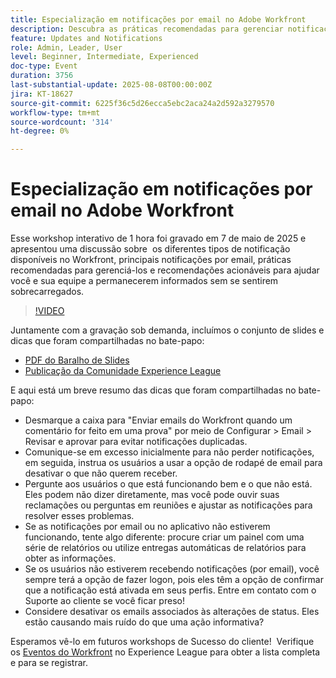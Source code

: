 ```yaml
---
title: Especialização em notificações por email no Adobe Workfront
description: Descubra as práticas recomendadas para gerenciar notificações por email do Adobe Workfront para manter as equipes informadas, reduzir o ruído e melhorar a eficiência da comunicação.
feature: Updates and Notifications
role: Admin, Leader, User
level: Beginner, Intermediate, Experienced
doc-type: Event
duration: 3756
last-substantial-update: 2025-08-08T00:00:00Z
jira: KT-18627
source-git-commit: 6225f36c5d26ecca5ebc2aca24a2d592a3279570
workflow-type: tm+mt
source-wordcount: '314'
ht-degree: 0%

---
```



# Especialização em notificações por email no Adobe Workfront

Esse workshop interativo de 1 hora foi gravado em 7 de maio de 2025 e apresentou uma discussão sobre  os diferentes tipos de notificação disponíveis no Workfront, principais notificações por email, práticas recomendadas para gerenciá-los e recomendações acionáveis para ajudar você e sua equipe a permanecerem informados sem se sentirem sobrecarregados.

>[!VIDEO](https://video.tv.adobe.com/v/3469963/?learn=on&enablevpops)

Juntamente com a gravação sob demanda, incluímos o conjunto de slides e dicas que foram compartilhadas no bate-papo: 

* [PDF do Baralho de Slides](https://workfront-experience.s3.us-west-2.amazonaws.com/Training/Guides/Customer+Success+at+Scale/Mastering+Email+Notifications+in+Adobe+Workfront+050725.pdf)
* [Publicação da Comunidade Experience League](https://experienceleaguecommunities.adobe.com/t5/workfront-discussions/event-follow-up-mastering-email-notifications-in-adobe-workfront/td-p/752745)

E aqui está um breve resumo das dicas que foram compartilhadas no bate-papo: 

* Desmarque a caixa para &quot;Enviar emails do Workfront quando um comentário for feito em uma prova&quot; por meio de Configurar > Email > Revisar e aprovar para evitar notificações duplicadas. 
* Comunique-se em excesso inicialmente para não perder notificações, em seguida, instrua os usuários a usar a opção de rodapé de email para desativar o que não querem receber. 
* Pergunte aos usuários o que está funcionando bem e o que não está. Eles podem não dizer diretamente, mas você pode ouvir suas reclamações ou perguntas em reuniões e ajustar as notificações para resolver esses problemas.  
* Se as notificações por email ou no aplicativo não estiverem funcionando, tente algo diferente: procure criar um painel com uma série de relatórios ou utilize entregas automáticas de relatórios para obter as informações.  
* Se os usuários não estiverem recebendo notificações (por email), você sempre terá a opção de fazer logon, pois eles têm a opção de confirmar que a notificação está ativada em seus perfis. Entre em contato com o Suporte ao cliente se você ficar preso!   
* Considere desativar os emails associados às alterações de status. Eles estão causando mais ruído do que uma ação informativa?  

Esperamos vê-lo em futuros workshops de Sucesso do cliente!  Verifique os [Eventos do Workfront](https://experienceleague.adobe.com/events/?filters=Workfront) no Experience League para obter a lista completa e para se registrar.